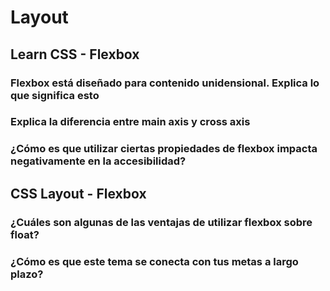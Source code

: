 # Layout

## Learn CSS - Flexbox

### Flexbox está diseñado para contenido unidensional. Explica lo que significa esto

### Explica la diferencia entre main axis y cross axis

### ¿Cómo es que utilizar ciertas propiedades de flexbox impacta negativamente en la accesibilidad?

## CSS Layout - Flexbox

### ¿Cuáles son algunas de las ventajas de utilizar flexbox sobre float?

### ¿Cómo es que este tema se conecta con tus metas a largo plazo?
